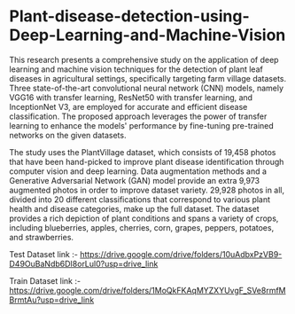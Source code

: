 # Plant-disease-detection-using-Deep-Learning-and-Machine-Vision

This research presents a comprehensive study on the application of deep learning and machine vision techniques for the detection of plant leaf diseases in agricultural settings, specifically targeting farm village datasets. Three state-of-the-art convolutional neural network (CNN) models, namely VGG16 with transfer learning, ResNet50 with transfer learning, and InceptionNet V3, are employed for accurate and efficient disease classification. The proposed approach leverages the power of transfer learning to enhance the models' performance by fine-tuning pre-trained networks on the given datasets.

The study uses the PlantVillage dataset, which consists of 19,458 photos that have been hand-picked to improve plant disease identification through computer vision and deep learning. Data augmentation methods and a Generative Adversarial Network (GAN) model provide an extra 9,973 augmented photos in order to improve dataset variety. 29,928 photos in all, divided into 20 different classifications that correspond to various plant health and disease categories, make up the full dataset. The dataset provides a rich depiction of plant conditions and spans a variety of crops, including blueberries, apples, cherries, corn, grapes, peppers, potatoes, and strawberries.  

Test Dataset link :- https://drive.google.com/drive/folders/10uAdbxPzVB9-D49OuBaNdb6DI8orLul0?usp=drive_link

Train Dataset link :- https://drive.google.com/drive/folders/1MoQkFKAqMYZXYUvgF_SVe8rmfMBrmtAu?usp=drive_link
